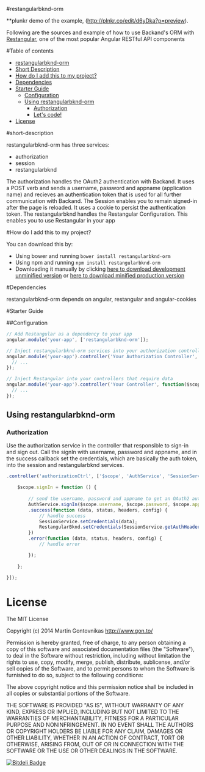 #restangularbknd-orm

**plunkr demo of the example, (http://plnkr.co/edit/d6yDka?p=preview).

Following are the sources and example of how to use Backand's ORM with [Restangular](https://github.com/mgonto/restangular), one of the most popular Angular RESTful API components

#Table of contents

- [restangularbknd-orm](#restangularbknd-orm)
- [Short Description](#short-description)
- [How do I add this to my project?](#how-do-i-add-this-to-my-project)
- [Dependencies](#dependencies)
- [Starter Guide](#starter-guide)
  - [Configuration](#Configuration)
  - [Using restangularbknd-orm](#Using-restangularbknd-orm)
    - [Authorization](#Authorization)
    - [Let's code!](#lets-code)
- [License](#license)


#short-description

restangularbknd-orm has three services:
 * authorization
 * session
 * restangularbknd 

 The authorization  handles the OAuth2 authentication with Backand. It uses a POST verb and sends a username, password and appname (application name) and recieves an authentication token that is used for all further communication with Backand.
 The Session enables you to remain signed-in after the page is reloaded. It uses a cookie to persist the authentication token.
 The restangularbknd handles the Restangular Configuration. This enables you to use Restangular in your app


#How do I add this to my project?

You can download this by:

* Using bower and running `bower install restangularbknd-orm`
* Using npm and running `npm install restangularbknd-orm`
* Downloading it manually by clicking [here to download development unminified version](https://github.com/backand/restangularbknd-orm/blob/master/dist/restangularbknd-orm.debug.js) or [here to download minified production version](https://github.com/backand/restangularbknd-orm/blob/master/dist/restangularbknd-orm.min.js)


#Dependencies

restangularbknd-orm depends on angular, restangular and angular-cookies

#Starter Guide

##Configuration


````javascript
// Add Restangular as a dependency to your app
angular.module('your-app', ['restangularbknd-orm']);

// Inject restangularbknd-orm services into your authorization controller
angular.module('your-app').controller('Your Authorization Controller', function($scope, AuthService, SessionService, RestangularBknd) {
  // ...
});

// Inject Restangular into your controllers that require data
angular.module('your-app').controller('Your Controller', function($scope, Restangular) {
  // ...
});

````

## Using restangularbknd-orm

### Authorization

Use the authorization service in the controller that responsible to sign-in and sign out.
Call the signIn with username, password and appname, and in the success callback set the credentials, which are basically the auth token, into the session and restangularbknd services.

````javascript
.controller('authorizationCtrl', ['$scope', 'AuthService', 'SessionService', 'RestangularBknd', function ($scope, AuthService, SessionService, RestangularBknd) {

	$scope.signIn = function () {
        
		// send the username, password and appname to get an OAuth2 authentication token
		AuthService.signIn($scope.username, $scope.password, $scope.appname)
        .success(function (data, status, headers, config) {
			// handle success
            SessionService.setCredentials(data);
            RestangularBknd.setCredentials(SessionService.getAuthHeader());
        })
        .error(function (data, status, headers, config) {
			// handle error        

        });
    
    };

}]);

````



# License

The MIT License

Copyright (c) 2014 Martin Gontovnikas http://www.gon.to/

Permission is hereby granted, free of charge, to any person obtaining a copy of this software and associated documentation files (the "Software"), to deal in the Software without restriction, including without limitation the rights to use, copy, modify, merge, publish, distribute, sublicense, and/or sell copies of the Software, and to permit persons to whom the Software is furnished to do so, subject to the following conditions:

The above copyright notice and this permission notice shall be included in all copies or substantial portions of the Software.

THE SOFTWARE IS PROVIDED "AS IS", WITHOUT WARRANTY OF ANY KIND, EXPRESS OR IMPLIED, INCLUDING BUT NOT LIMITED TO THE WARRANTIES OF MERCHANTABILITY, FITNESS FOR A PARTICULAR PURPOSE AND NONINFRINGEMENT. IN NO EVENT SHALL THE AUTHORS OR COPYRIGHT HOLDERS BE LIABLE FOR ANY CLAIM, DAMAGES OR OTHER LIABILITY, WHETHER IN AN ACTION OF CONTRACT, TORT OR OTHERWISE, ARISING FROM, OUT OF OR IN CONNECTION WITH THE SOFTWARE OR THE USE OR OTHER DEALINGS IN THE SOFTWARE.



[![Bitdeli Badge](https://d2weczhvl823v0.cloudfront.net/mgonto/restangular/trend.png)](https://bitdeli.com/free "Bitdeli Badge")
